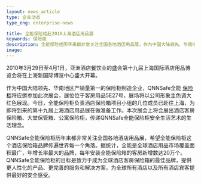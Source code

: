 ```yaml
---
layout: news_article
type: 企业动态
type_eng: enterprise-news

title: 全能保险柜赴2010上海酒店用品展
keywords: 保险柜
description: 全能保险柜历年来都非常关注全国各地酒店用品展，作为中国大陆领先、华南地区产销量第一的保险柜制造企业，全能保险柜将应邀参加此次展会。
image: 
---
```

2010年3月29日至4月1日，亚洲酒店餐饮业的盛会第十九届上海国际酒店用品博览会将在上海新国际博览中心盛大开幕。

作为中国大陆领先、华南地区产销量第一的保险柜制造企业，QNNSafe全能 [保险柜](http://www.qnn.com.cn/)将应邀参加此次展会，展位位于客房用品5E27号，展场将以公司形象主色调大红色展现。今日，全能保险柜负责酒店保险箱项目小组的几位成员已赴往上海，为即将到来的第十九届上海酒店用品展在做准备工作。本次展会上将会展出酒店客房保险箱、大堂保管箱、公寓保险柜，传递QNNSafe全能保险柜安全生活艺术的生活理念。

QNNSafe全能保险柜历年来都非常关注全国各地酒店用品展，希望全能保险柜这个酒店保险箱品牌传遍世界每一个角落。据统计，全能是全球酒店用品市场覆盖面积最广，年增长率最大的品牌，每年安装全能保险箱的客房新增数达20万个。QNNSafe全能保险柜的目标是致力于成为全球酒店客房保险箱的最佳品牌，提供更人性化的产品、更完善的服务和解决方案，为全球所有酒店以及所有酒店宾客提供最好的安全感受。
